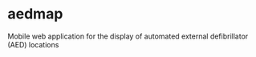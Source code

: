 aedmap
======

Mobile web application for the display of automated external defibrillator (AED) locations
